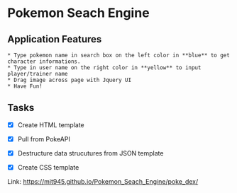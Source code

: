 # Pokemon Seach Engine 

## Application Features
    
    * Type pokemon name in search box on the left color in **blue** to get character informations.
    * Type in user name on the right color in **yellow** to input player/trainer name
    * Drag image across page with Jquery UI
    * Have Fun!

## Tasks

  - [x] Create HTML template 
  - [x] Pull from PokeAPI 
  - [x] Destructure data strucutures from JSON template 
  - [x] Create CSS template


Link: https://mit945.github.io/Pokemon_Seach_Engine/poke_dex/ 


